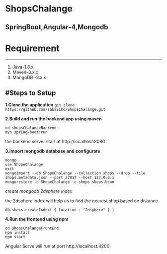 # ShopsChalange
**SpringBoot,Angular-4,Mongodb**
---
# Requirement
---
1. Java-1.8.x  
2. Maven-3.x.x
3. MongoDB -3.x.x

#Steps to Setup
---
**1.Clone the application**
`git clone https://github.com/zakiziko/ShopsChalange.git`

**2.Build and run the backend app using maven**

```
cd shopsChalangeBackend
mvn spring-boot:run
```

the backend server start at http://localhost:8080 

**3.import mongodb database and configurate**

```
mongo  
use ShopeChalange  
exit   
mongoimport --db ShopeChalange --collection shops --drop --file shops.metadata.json --port 27017 --host 127.0.0.1    
mongorestore -d ShopeChalange -c shops shops.bson  
``` 
*create mongodb 2dsphere index*

the 2dsphere index will help us to find the nearest shop based on distance  

`db.shops.createIndex( { location : "2dsphere" } )`


**4.Run the frontend using npm**

```
cd shopsChalangeFrontEnd
npm install
npm start
```

Angular Serve will run at port http://localhost:4200